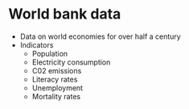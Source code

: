 # World bank data 
* Data on world economies for over half a century 
* Indicators 
  * Population 
  * Electricity consumption 
  * C02 emissions 
  * Literacy rates 
  * Unemployment 
  * Mortality rates 
  
 
